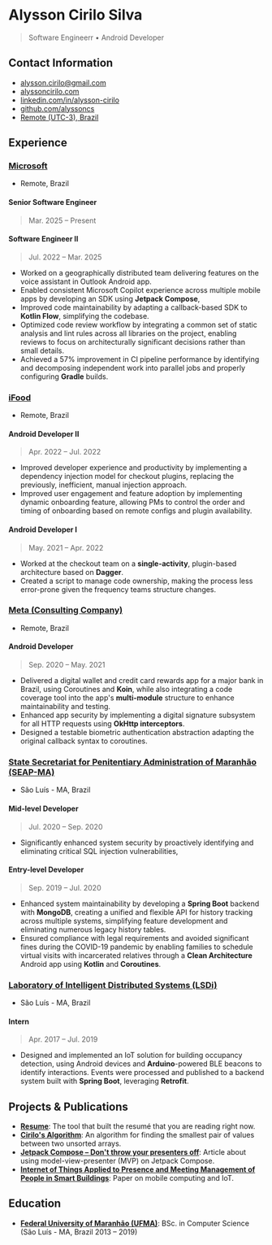 # Alysson Cirilo Silva
> Software Engineerr • Android Developer

## Contact Information
- [alysson.cirilo@gmail.com](mailto:alysson.cirilo@gmail.com)
- [alyssoncirilo.com](https://www.alyssoncirilo.com)
- [linkedin.com/in/alysson-cirilo](https://www.linkedin.com/in/alysson-cirilo)
- [github.com/alyssoncs](https://www.github.com/alyssoncs)
- [Remote (UTC-3), Brazil](https://www.google.com/maps?q=+Maranhão,+Brazil)

## Experience
### [Microsoft](https://www.microsoft.com/)
- Remote, Brazil

#### Senior Software Engineer
> Mar. 2025 – Present

#### Software Engineer II
> Jul. 2022 – Mar. 2025
- Worked on a geographically distributed team delivering features on the voice assistant in Outlook Android app.
- Enabled consistent Microsoft Copilot experience across multiple mobile apps by developing an SDK using **Jetpack Compose**,
- Improved code maintainability by adapting a callback-based SDK to **Kotlin Flow**, simplifying the codebase.
- Optimized code review workflow by integrating a common set of static analysis and lint rules across all libraries on the project, enabling reviews to focus on architecturally significant decisions rather than small details.
- Achieved a 57% improvement in CI pipeline performance by identifying and decomposing independent work into parallel jobs and properly configuring **Gradle** builds.

### [iFood](https://www.ifood.com.br/)
- Remote, Brazil

#### Android Developer II
> Apr. 2022 – Jul. 2022
- Improved developer experience and productivity by implementing a dependency injection model for checkout plugins, replacing the previously, inefficient, manual injection approach.
- Improved user engagement and feature adoption by implementing dynamic onboarding feature, allowing PMs to control the order and timing of onboarding based on remote configs and plugin availability.

#### Android Developer I
> May. 2021 – Apr. 2022
- Worked at the checkout team on a **single-activity**, plugin-based architecture based on **Dagger**.
- Created a script to manage code ownership, making the process less error-prone given the frequency teams structure changes.

### [Meta (Consulting Company)](https://www.meta.com.br/)
- Remote, Brazil

#### Android Developer
> Sep. 2020 – May. 2021
- Delivered a digital wallet and credit card rewards app for a major bank in Brazil, using Coroutines and **Koin**, while also integrating a code coverage tool into the app's **multi-module** structure to enhance maintainability and testing.
- Enhanced app security by implementing a digital signature subsystem for all HTTP requests using **OkHttp interceptors**.
- Designed a testable biometric authentication abstraction adapting the original callback syntax to coroutines.

### [State Secretariat for Penitentiary Administration of Maranhão (SEAP-MA)](https://seap.ma.gov.br/)
- São Luís - MA, Brazil

#### Mid-level Developer
> Jul. 2020 – Sep. 2020
- Significantly enhanced system security by proactively identifying and eliminating critical SQL injection vulnerabilities,

#### Entry-level Developer
> Sep. 2019 – Jul. 2020
- Enhanced system maintainability by developing a **Spring Boot** backend with **MongoDB**, creating a unified and flexible API for history tracking across multiple systems, simplifying feature development and eliminating numerous legacy history tables.
- Ensured compliance with legal requirements and avoided significant fines during the COVID-19 pandemic by enabling families to schedule virtual visits with incarcerated relatives through a **Clean Architecture** Android app using **Kotlin** and **Coroutines**.

### [Laboratory of Intelligent Distributed Systems (LSDi)](https://www.lsdi.ufma.br)
- São Luís - MA, Brazil

#### Intern
> Apr. 2017 – Jul. 2019
- Designed and implemented an IoT solution for building occupancy detection, using Android devices and **Arduino**-powered BLE beacons to identify interactions. Events were processed and published to a backend system built with **Spring Boot**, leveraging **Retrofit**.

## Projects & Publications
- **[Resume](https://github.com/alyssoncs/resume/)**: The tool that built the resumé that you are reading right now.
- **[Cirilo's Algorithm](https://alyssoncirilo.com/blog/cirilo-algorithm/)**: An algorithm for finding the smallest pair of values between two unsorted arrays.
- **[Jetpack Compose – Don't throw your presenters off](https://alyssoncirilo.com/blog/dont-throw-your-presenters-off/)**: Article about using model-view-presenter (MVP) on Jetpack Compose.
- **[Internet of Things Applied to Presence and Meeting Management of People in Smart Buildings](https://revistas.unifacs.br/index.php/rsc/article/view/6890)**: Paper on mobile computing and IoT.

## Education
- **[Federal University of Maranhão (UFMA)](https://portalpadrao.ufma.br/site/)**: BSc. in Computer Science (São Luís - MA, Brazil 2013 – 2019)
